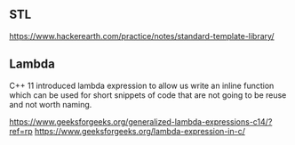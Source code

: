 ## STL

https://www.hackerearth.com/practice/notes/standard-template-library/


## Lambda
C++ 11 introduced lambda expression to allow us write an inline function which can be used for short snippets of code that are not going to be reuse and not worth naming.

https://www.geeksforgeeks.org/generalized-lambda-expressions-c14/?ref=rp
https://www.geeksforgeeks.org/lambda-expression-in-c/